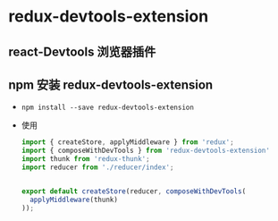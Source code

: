# redux-devtools-extension

## react-Devtools 浏览器插件

## npm 安装 redux-devtools-extension

  - `npm install --save redux-devtools-extension`

  - 使用

    ```javascript
    import { createStore, applyMiddleware } from 'redux';
    import { composeWithDevTools } from 'redux-devtools-extension'
    import thunk from 'redux-thunk';
    import reducer from './reducer/index';


    export default createStore(reducer, composeWithDevTools(
      applyMiddleware(thunk)
    ));
    ```
